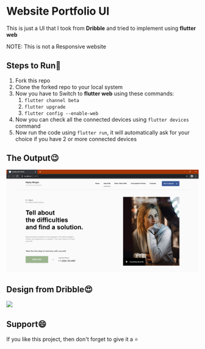 # Website Portfolio UI
This is just a UI that I took from **Dribble** and tried to implement using **flutter web**

NOTE: This is not a Responsive website


## Steps to Run🥱
1. Fork this repo
2. Clone the forked repo to your local system
3. Now you have to Switch to **flutter web** using these commands:
   1. `flutter channel beta`
   2. `flutter upgrade`
   3.  `flutter config --enable-web`
4. Now you can check all the connected devices using `flutter devices` command
5. Now run the code using `flutter run`, it will automatically ask for your choice if you have 2 or more connected devices


## The Output😉
<img src = "ss1.jpg">


## Design from Dribble😍
<a href="https://dribbble.com/shots/6237312-Homepage-Concept-Dribbble-Invite">
  <img src="https://cdn.dribbble.com/users/2007356/screenshots/6237312/homepage___concept.jpg"></a>


## Support😄
If you like this project, then don't forget to give it a ⭐
